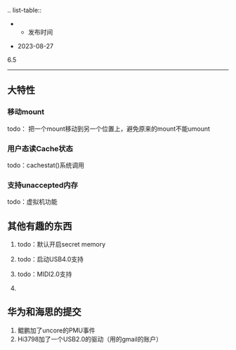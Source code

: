        
.. list-table::

  * - 发布时间
  - 2023-08-27

6.5
***

## 大特性

### 移动mount


todo： 把一个mount移动到另一个位置上，避免原来的mount不能umount

### 用户态读Cache状态


todo：cachestat()系统调用

### 支持unaccepted内存


todo：虚拟机功能
  
## 其他有趣的东西

1. todo：默认开启secret memory
  
2. todo：启动USB4.0支持

3. todo：MIDI2.0支持

4. 
  
## 华为和海思的提交

1. 鲲鹏加了uncore的PMU事件
2. Hi3798加了一个USB2.0的驱动（用的gmail的账户）
